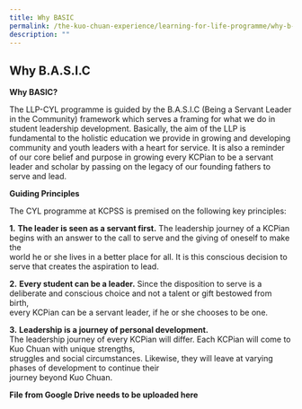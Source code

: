 ```yaml
---
title: Why BASIC
permalink: /the-kuo-chuan-experience/learning-for-life-programme/why-b-a-s-i-c/
description: ""
---
```

## Why B.A.S.I.C


**Why BASIC?**

The LLP-CYL programme is guided by the B.A.S.I.C (Being a Servant Leader in the Community) framework which serves a framing for what we do in student leadership development. Basically, the aim of the LLP is fundamental to the holistic education we provide in growing and developing community and youth leaders with a heart for service. It is also a reminder of our core belief and purpose in growing every KCPian to be a servant leader and scholar by passing on the legacy of our founding fathers to serve and lead.

  

**Guiding Principles**

The CYL programme at KCPSS is premised on the following key principles:  
  
**1.** **The leader is seen as a servant first.** The leadership journey of a KCPian begins with an answer to the call to serve and the giving of oneself to make the   
world he or she lives in a better place for all. It is this conscious decision to serve that creates the aspiration to lead.  
  
**2.** **Every student can be a leader.** Since the disposition to serve is a deliberate and conscious choice and not a talent or gift bestowed from birth,   
every KCPian can be a servant leader, if he or she chooses to be one. 

  
**3.** **Leadership is a journey of personal development.**   
The leadership journey of every KCPian will differ. Each KCPian will come to Kuo Chuan with unique strengths,   
struggles and social circumstances. Likewise, they will leave at varying phases of development to continue their   
journey beyond Kuo Chuan.



**File from Google Drive needs to be uploaded here**